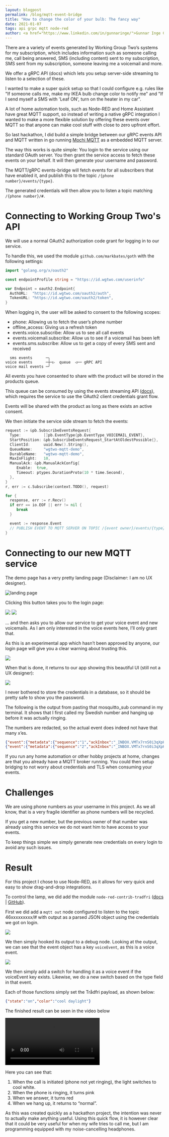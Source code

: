 ```yaml
---
layout: blogpost
permalink: /blog/mqtt-event-bridge
title: "How to change the color of your bulb: The fancy way"
date: 2021-01-07
tags: api grpc mqtt node-red
author: <a href="https://www.linkedin.com/in/gunnaringe/">Gunnar Inge G. Sortland</a> - Software Engineer
---
```


There are a variety of events generated by Working Group Two’s systems for my subscription, which includes information such as someone calling me, call being answered, SMS (including content) sent to my subscription, SMS sent from my subscription, someone leaving me a voicemail and more.

We offer a gRPC API (docs) which lets you setup server-side streaming to listen to a selection of these.

I wanted to make a super quick setup so that I could configure e.g. rules like "If someone calls me, make my IKEA bulb change color to notify me" and "If I send myself a SMS with 'Leaf ON', turn on the heater in my car".

A lot of home automation tools, such as Node-RED and Home Assistant have great MQTT support, so instead of writing a native gRPC integration I wanted to make a more flexible solution by offering these events over MQTT so that anyone can make cool stuff with close to zero upfront effort.

So last hackathon, I did build a simple bridge between our gRPC events API and MQTT written in go running [Mochi MQTT](https://github.com/mochi-co/mqtt) as a embedded MQTT server.

The way this works is quite simple: You login to the service using our standard OAuth server. You then grant the service access to fetch these events on your behalf. It will then generate your username and password.

The MQTT/gRPC events-bridge will fetch events for all subscribers that have enabled it, and publish this to the topic `/{phone number}/events/{type}`.

The generated credentials will then allow you to listen a topic matching `/{phone number}/#`.

# Connecting to Working Group Two's API

We will use a normal OAuth2 authorization code grant for logging in to our service.

To handle this, we used the module `github.com/markbates/goth` with the following settings:

```go
import "golang.org/x/oauth2"

const endpointProfile string = "https://id.wgtwo.com/userinfo"

var Endpoint = oauth2.Endpoint{
  AuthURL:  "https://id.wgtwo.com/oauth2/auth",
  TokenURL: "https://id.wgtwo.com/oauth2/token",
}
```

When logging in, the user will be asked to consent to the following scopes:
- phone: Allowing us to fetch the user’s phone number
- offline_access: Giving us a refresh token
- events.voice.subscribe: Allow us to see all call events
- events.voicemail.subscribe: Allow us to see if a voicemail has been left
- events.sms.subscribe: Allow us to get a copy of every SMS sent and received

```
  sms events      ─╮
voice events      ─┼─▷  queue  ◁── gRPC API
voice mail events ─╯
```

All events you have consented to share with the product will be stored in the products queue.

This queue can be consumed by using the events streaming API ([docs](https://docs.wgtwo.com/events/how-to/listen-for-events/)), which requires the service to use the OAuth2 client credentials grant flow.

Events will be shared with the product as long as there exists an active consent.

We then initiate the service side stream to fetch the events:
```go
request := &pb.SubscribeEventsRequest{
  Type:          []pb.EventType{pb.EventType_VOICEMAIL_EVENT},
  StartPosition: &pb.SubscribeEventsRequest_StartAtOldestPossible{},
  ClientId:      uuid.New().String(),
  QueueName:     "wgtwo-mqtt-demo",
  DurableName:   "wgtwo-mqtt-demo",
  MaxInFlight:   10,
  ManualAck: &pb.ManualAckConfig{
     Enable:  true,
     Timeout: ptypes.DurationProto(10 * time.Second),
  },
}
r, err := c.Subscribe(context.TODO(), request)

for {
  response, err := r.Recv()
  if err == io.EOF || err != nil {
     break
  }

  event := response.Event
  // PUBLISH EVENT TO MQTT SERVER ON TOPIC /{event owner}/events/{type}
}
```

# Connecting to our new MQTT service
The demo page has a very pretty landing page (Disclaimer: I am no UX designer).

![landing page](/img/blog/mqtt-event-bridge/landing-page.png)

Clicking this button takes you to the login page:

![](/img/blog/mqtt-event-bridge/login-enter-phonenumber.png)
![](/img/blog/mqtt-event-bridge/login-pin.png)

… and then asks you to allow our service to get your voice event and new voicemails. As I am only interested in the voice events here, I’ll only grant that.

As this is an experimental app which hasn’t been approved by anyone, our login page will give you a clear warning about trusting this.

![](/img/blog/mqtt-event-bridge/login-consent.png)

When that is done, it returns to our app showing this beautiful UI (still not a UX designer):

![](/img/blog/mqtt-event-bridge/success.png)

I never bothered to store the credentials in a database, so it should be pretty safe to show you the password.

The following is the output from pasting that mosquitto_sub command in my terminal. It shows that I first called my Swedish number and hanging up before it was actually ringing.

The numbers are redacted, so the actual event does indeed not have that many x’es.

```json
{"event":{"metadata":{"sequence":"1","ackInbox":"_INBOX.VMTx7rnS0i3qXpHfuS5t3b"},"timestamp":"2021-01-06T11:24:40Z","serviceId":"wotel","voiceEvent":{"callId":"0c056e2c-07f9-4c2b-b5ca-042f160af42f","type":"CALL_INITIATED","fromNumber":{"e164":"+47xxxxxxxx"},"toNumber":{"e164":"+46xxxxxxxxx"},"owner":{"e164":"+46xxxxxxxxx"}}}}
{"event":{"metadata":{"sequence":"2","ackInbox":"_INBOX.VMTx7rnS0i3qXpHfuS5t3b"},"timestamp":"2021-01-06T11:24:43Z","serviceId":"wotel","voiceEvent":{"callId":"0c056e2c-07f9-4c2b-b5ca-042f160af42f","type":"CALL_ENDED","fromNumber":{"e164":"+47xxxxxxxx"},"toNumber":{"e164":"+46xxxxxxxxx"},"owner":{"e164":"+46xxxxxxxxx"}}}}
```

If you run any home automation or other hobby projects at home, changes are that you already have a MQTT broker running. You could then setup bridging to not worry about credentials and 
TLS when consuming your events.

# Challenges
We are using phone numbers as your username in this project. As we all know, that is a very fragile identifier as phone numbers will be recycled.

If you get a new number, but the previous owner of that number was already using this service we do not want him to have access to your events.

To keep things simple we simply generate new credentials on every login to avoid any such issues.

# Result
For this project I chose to use Node-RED, as it allows for very quick and easy to show drag-and-drop integrations.

To control the lamp, we did add the module `node-red-contrib-tradfri` ([docs](https://flows.nodered.org/node/node-red-contrib-tradfri) | [GitHub](https://github.com/nidayand/node-red-contrib-tradfri)).

First we did add a `mqtt out` node configured to listen to the topic 46xxxxxxxxx/# with output as a parsed JSON object using the credentials we got on login.

![](/img/blog/mqtt-event-bridge/nodered-debug.png)

We then simply hooked its output to a debug node. Looking at the output, we can see that the event object has a key `voiceEvent`, as this is a voice event.

![](/img/blog/mqtt-event-bridge/nodered-flow.png)

We then simply add a switch for handling it as a voice event if the voiceEvent key exists. Likewise, we do a new switch based on the type field in that event.

Each of those functions simply set the Trådfri payload, as shown below:

```json
{"state":"on","color":"cool daylight"}
```

The finished result can be seen in the video below

<div class="video-border">
    <video id="concept-video" controls>
    <source src="/video/blog/mqtt-event-bridge/calling.mp4" type="video/mp4">
        Your browser does not support HTML5 video players.
    </video>
</div>

Here you can see that:
1. When the call is initiated (phone not yet ringing), the light switches to cool white.
2. When the phone is ringing, it turns pink
3. When we answer, it turns red
4. When we hang up, it returns to “normal”.

As this was created quickly as a hackathon project, the intention was never to actually make anything useful. Using this quick flow, it is however clear that it could be very useful for when my wife tries to call me, but I am programming equipped with my noise-cancelling headphones.
